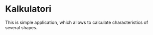 # Kalkulatori
This is simple application, which allows to calculate characteristics of several shapes.
